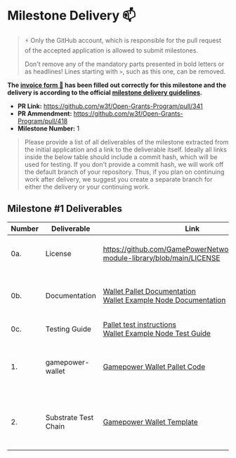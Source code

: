 # Milestone Delivery :mailbox:

> ⚡ Only the GitHub account, which is responsible for the pull request of the accepted application is allowed to submit milestones. 
> 
> Don't remove any of the mandatory parts presented in bold letters or as headlines! Lines starting with `>`, such as this one, can be removed.

**The [invoice form :pencil:](https://forms.gle/8Wx7nxtq8fKrsuEz8) has been filled out correctly for this milestone and the delivery is according to the official [milestone delivery guidelines](https://github.com/w3f/General-Grants-Program/blob/master/grants/milestone-deliverables-guidelines.md).**  

* **PR Link:** https://github.com/w3f/Open-Grants-Program/pull/341
* **PR Ammendment:** https://github.com/w3f/Open-Grants-Program/pull/418
* **Milestone Number:** 1

> Please provide a list of all deliverables of the milestone extracted from the initial application and a link to the deliverable itself. Ideally all links inside the below table should include a commit hash, which will be used for testing. If you don't provide a commit hash, we will work off the default branch of your repository. Thus, if you plan on continuing work after delivery, we suggest you create a separate branch for either the delivery or your continuing work. 
> 
## Milestone #1 Deliverables

| Number | Deliverable | Link | Notes |
| ------------- | ------------- | ------------- |------------- |
| 0a. | License |https://github.com/GamePowerNetwork/gamepower-module-library/blob/main/LICENSE| All the packages uses the Apache 2.0 license.| 
| 0b.  | Documentation |[Wallet Pallet Documentation](https://gamepowernetwork.github.io/gamepower-module-library/doc/gamepower_wallet/) <br/> [Wallet Example Node Documentation](https://github.com/GamePowerNetwork/gamepower-wallet-template/blob/master/docs/testing-guide.md)| Documentation for the pallet's code is inline and can be built.| 
| 0c. | Testing Guide | [Pallet test instructions](https://github.com/GamePowerNetwork/gamepower-module-library/tree/main/wallet#test-pallet) <br/> [Wallet Example Node Test Guide](https://github.com/GamePowerNetwork/gamepower-wallet-template/blob/master/docs/testing-guide.md#interacting-on-polkadotjsorg)| Unit Tests: <br/> [Wallet Pallet](https://github.com/GamePowerNetwork/gamepower-module-library/blob/main/wallet/src/tests.rs)| 
| 1. | gamepower-wallet | [Gamepower Wallet Pallet Code](https://github.com/GamePowerNetwork/gamepower-module-library/blob/main/wallet/src/lib.rs) | The nft-wallet-pallet has been renamed to gamepower-wallet.| 
| 2. | Substrate Test Chain | [Gamepower Wallet Template](https://github.com/GamePowerNetwork/gamepower-wallet-template) | This template comes with a [Dockerfile](https://github.com/GamePowerNetwork/gamepower-wallet-template/blob/master/Dockerfile) to test the GamePower Wallet pallet.| 
